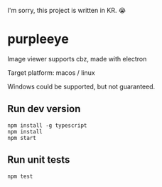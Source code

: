 I'm sorry, this project is written in KR. 😭

# purpleeye
Image viewer supports cbz, made with electron

Target platform: macos / linux

Windows could be supported, but not guaranteed.

## Run dev version

```
npm install -g typescript
npm install
npm start
```

## Run unit tests

```
npm test
```
